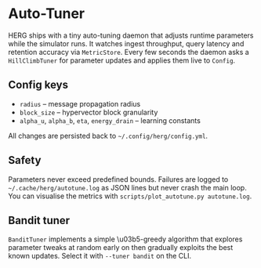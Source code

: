 # Auto-Tuner

HERG ships with a tiny auto-tuning daemon that adjusts runtime parameters
while the simulator runs.  It watches ingest throughput, query latency and
retention accuracy via `MetricStore`.  Every few seconds the daemon asks a
`HillClimbTuner` for parameter updates and applies them live to `Config`.

## Config keys
- `radius` – message propagation radius
- `block_size` – hypervector block granularity
- `alpha_u`, `alpha_b`, `eta`, `energy_drain` – learning constants

All changes are persisted back to `~/.config/herg/config.yml`.

## Safety
Parameters never exceed predefined bounds.  Failures are logged to
`~/.cache/herg/autotune.log` as JSON lines but never crash the main loop.
You can visualise the metrics with `scripts/plot_autotune.py autotune.log`.

## Bandit tuner

`BanditTuner` implements a simple \u03b5-greedy algorithm that explores
parameter tweaks at random early on then gradually exploits the best known
updates.  Select it with `--tuner bandit` on the CLI.
